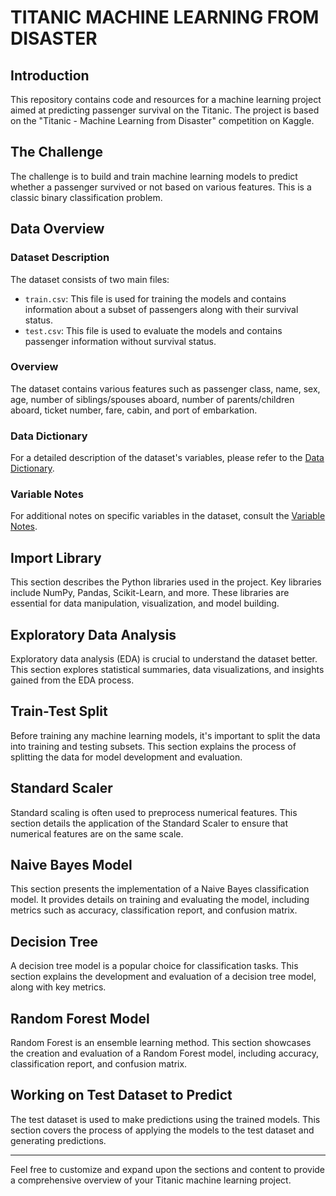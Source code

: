 
# TITANIC MACHINE LEARNING FROM DISASTER

## Introduction

This repository contains code and resources for a machine learning project aimed at predicting passenger survival on the Titanic. The project is based on the "Titanic - Machine Learning from Disaster" competition on Kaggle.

## The Challenge

The challenge is to build and train machine learning models to predict whether a passenger survived or not based on various features. This is a classic binary classification problem.

## Data Overview

### Dataset Description

The dataset consists of two main files:
- `train.csv`: This file is used for training the models and contains information about a subset of passengers along with their survival status.
- `test.csv`: This file is used to evaluate the models and contains passenger information without survival status.

### Overview

The dataset contains various features such as passenger class, name, sex, age, number of siblings/spouses aboard, number of parents/children aboard, ticket number, fare, cabin, and port of embarkation.

### Data Dictionary

For a detailed description of the dataset's variables, please refer to the [Data Dictionary](data_dictionary.md).

### Variable Notes

For additional notes on specific variables in the dataset, consult the [Variable Notes](variable_notes.md).

## Import Library

This section describes the Python libraries used in the project. Key libraries include NumPy, Pandas, Scikit-Learn, and more. These libraries are essential for data manipulation, visualization, and model building.

## Exploratory Data Analysis

Exploratory data analysis (EDA) is crucial to understand the dataset better. This section explores statistical summaries, data visualizations, and insights gained from the EDA process.

## Train-Test Split

Before training any machine learning models, it's important to split the data into training and testing subsets. This section explains the process of splitting the data for model development and evaluation.

## Standard Scaler

Standard scaling is often used to preprocess numerical features. This section details the application of the Standard Scaler to ensure that numerical features are on the same scale.

## Naive Bayes Model

This section presents the implementation of a Naive Bayes classification model. It provides details on training and evaluating the model, including metrics such as accuracy, classification report, and confusion matrix.

## Decision Tree

A decision tree model is a popular choice for classification tasks. This section explains the development and evaluation of a decision tree model, along with key metrics.

## Random Forest Model

Random Forest is an ensemble learning method. This section showcases the creation and evaluation of a Random Forest model, including accuracy, classification report, and confusion matrix.

## Working on Test Dataset to Predict

The test dataset is used to make predictions using the trained models. This section covers the process of applying the models to the test dataset and generating predictions.

---

Feel free to customize and expand upon the sections and content to provide a comprehensive overview of your Titanic machine learning project.

